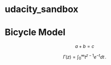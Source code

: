 # udacity_sandbox
# Bicycle Model
```math #yourmathlabel
a + b = c
```

$$
\Gamma(z) = \int_0^\infty t^{z-1}e^{-t}dt\,.
$$